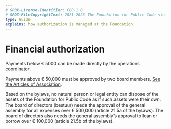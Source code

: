 ```yaml
---
# SPDX-License-Identifier: CC0-1.0
# SPDX-FileCopyrightText: 2021-2023 The Foundation for Public Code <info@publiccode.net>
type: Guide
explains: how authorization is managed at the Foundation
---
```


# Financial authorization

Payments below € 5000 can be made directly by the operations coordinator.

Payments above € 50,000 must be approved by two board members. [See the Articles of Association](../../organization/articles-of-association.md).

Based on the bylaws, no natural person or legal entity can dispose of the assets of the Foundation for Public Code as if such assets were their own.
The board of directors (bestuur) needs the approval of the general assembly for all expenses over € 500,000 (article 21.5a of the bylaws).
The board of directors also needs the general assembly’s approval to loan or borrow over € 100,000 (article 21.5b of the bylaws).
